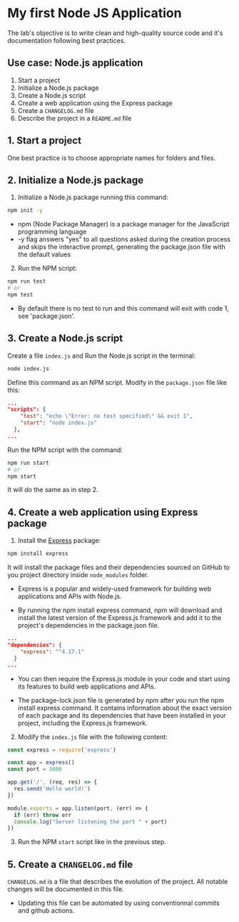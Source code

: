 # My first Node JS Application

The lab's objective is to write clean and high-quality source code and it's documentation following best practices.

## Use case: Node.js application
1. Start a project
2. Initialize a Node.js package
3. Create a Node.js script
4. Create a web application using the Express package
5. Create a `CHANGELOG.md` file
6. Describe the project in a `README.md` file

## 1. Start a project
One best practice is to choose appropriate names for folders and files.


## 2. Initialize a Node.js package
1. Initialize a Node.js package running this command: 

```bash
npm init -y
```
* npm (Node Package Manager) is a package manager for the JavaScript programming language
* -y flag answers "yes" to all questions asked during the creation process and skips the interactive prompt, generating the package.json file with the default values

2. Run the NPM script:

```bash
npm run test
# or
npm test
```

* By default there is no test to run and this command will exit with code 1, see 'package.json'.

## 3. Create a Node.js script 

Create a file `index.js` and Run the Node.js script in the terminal:

```bash
node index.js
```

Define this command as an NPM script. Modify in the `package.json` file like this:

```json
...
"scripts": {
    "test": "echo \"Error: no test specified\" && exit 1",
    "start": "node index.js"
  },
...
```
Run the NPM script with the command:

```bash
npm run start
# or
npm start
```

It will do the same as in step 2.

## 4. Create a web application using Express package

1. Install the [Express](https://www.npmjs.com/package/express) package:

```bash
npm install express
```

It will install the package files and their dependencies sourced on GitHub to you project directory inside `node_modules` folder.

* Express is a popular and widely-used framework for building web applications and APIs with Node.js. 

* By running the npm install express command, npm will download and install the latest version of the Express.js framework and add it to the project's dependencies in the package.json file.

```json
...
"dependencies": {
    "express": "^4.17.1"
  }
...  
```
* You can then require the Express.js module in your code and start using its features to build web applications and APIs.

* The package-lock.json file is generated by npm after you run the npm install express command. It contains information about the exact version of each package and its dependencies that have been installed in your project, including the Express.js framework.


2. Modify the `index.js` file with the following content:

```js
const express = require('express')

const app = express()
const port = 3000

app.get('/', (req, res) => {
  res.send('Hello world!')
})

module.exports = app.listen(port, (err) => {
  if (err) throw err
  console.log("Server listening the port " + port)
})
```

3. Run the NPM `start` script like in the previous step.

## 5. Create a `CHANGELOG.md` file
`CHANGELOG.md` is a file that describes the evolution of the project. All notable changes will be documented in this file. 

* Updating this file can be automated by using conventionnal commits and github actions.